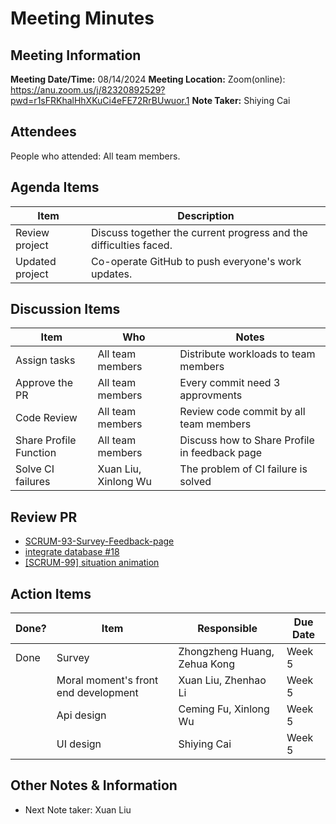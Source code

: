 # Meeting Minutes

## Meeting Information

**Meeting Date/Time:** 08/14/2024
**Meeting Location:** Zoom(online): https://anu.zoom.us/j/82320892529?pwd=r1sFRKhalHhXKuCi4eFE72RrBUwuor.1
**Note Taker:**  Shiying Cai

## Attendees

People who attended: All team members.

## Agenda Items

| Item            | Description                                                       |
| --------------- | ----------------------------------------------------------------- |
| Review project  | Discuss together the current progress and the difficulties faced. |
| Updated project | Co-operate GitHub to push everyone's work updates.                |

## Discussion Items

| Item                   | Who                  | Notes                                         |
| ---------------------- | -------------------- | --------------------------------------------- |
| Assign tasks           | All team members     | Distribute workloads to team members          |
| Approve the PR         | All team members     | Every commit need 3 approvments               |
| Code Review            | All team members     | Review code commit by all team members        |
| Share Profile Function | All team members     | Discuss how to Share Profile in feedback page |
| Solve CI failures      | Xuan Liu, Xinlong Wu | The problem of CI failure is solved           |

## Review PR

- [SCRUM-93-Survey-Feedback-page](https://github.com/24-S1-2-C-Moral-Decisions/moral-front-end/pull/19)
- [integrate database #18](https://github.com/24-S1-2-C-Moral-Decisions/moral-front-end/pull/18)
- [[SCRUM-99] situation animation](https://github.com/24-S1-2-C-Moral-Decisions/moral-front-end/pull/17)

## Action Items

| Done? | Item                                 | Responsible                  | Due Date |
| ----- | ------------------------------------ | ---------------------------- | -------- |
| Done  | Survey                               | Zhongzheng Huang, Zehua Kong | Week 5   |
|       | Moral moment's front end development | Xuan Liu, Zhenhao Li         | Week 5   |
|       | Api design                           | Ceming Fu, Xinlong Wu        | Week 5   |
|       | UI design                            | Shiying Cai                  | Week 5   |

## Other Notes & Information

- Next Note taker: Xuan Liu
